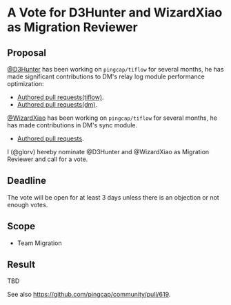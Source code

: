 # A Vote for D3Hunter and WizardXiao as Migration Reviewer

## Proposal

[@D3Hunter](https://github.com/D3Hunter) has been working on `pingcap/tiflow` for several months, he has made significant contributions to DM's relay log module performance optimization:

* [Authored pull requests(tiflow)](https://github.com/pingcap/tiflow/pulls?q=is%3Apr+author%3AD3Hunter+is%3Aclosed).
* [Authored pull requests(dm)](https://github.com/pingcap/dm/pulls?q=is%3Apr+author%3AD3Hunter+is%3Aclosed).

[@WizardXiao](https://github.com/WizardXiao) has been working on `pingcap/tiflow` for several months, he has made  contributions in DM's sync module.

* [Authored pull requests](https://github.com/pingcap/tiflow/pulls?q=is%3Apr+author%3AWizardXiao+is%3Aclosed).

I (@glorv) hereby nominate @D3Hunter and @WizardXiao as Migration Reviewer and call for a vote.

## Deadline

The vote will be open for at least 3 days unless there is an objection or not enough votes.

## Scope

* Team Migration

## Result

TBD

See also https://github.com/pingcap/community/pull/619.

